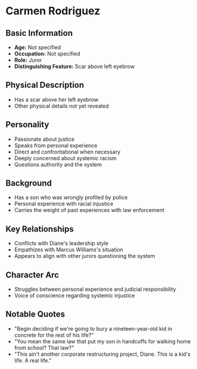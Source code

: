 # Carmen Rodriguez

## Basic Information
- **Age:** Not specified
- **Occupation:** Not specified
- **Role:** Juror
- **Distinguishing Feature:** Scar above left eyebrow

## Physical Description
- Has a scar above her left eyebrow
- Other physical details not yet revealed

## Personality
- Passionate about justice
- Speaks from personal experience
- Direct and confrontational when necessary
- Deeply concerned about systemic racism
- Questions authority and the system

## Background
- Has a son who was wrongly profiled by police
- Personal experience with racial injustice
- Carries the weight of past experiences with law enforcement

## Key Relationships
- Conflicts with Diane's leadership style
- Empathizes with Marcus Williams's situation
- Appears to align with other jurors questioning the system

## Character Arc
- Struggles between personal experience and judicial responsibility
- Voice of conscience regarding systemic injustice

## Notable Quotes
- "Begin deciding if we're going to bury a nineteen-year-old kid in concrete for the rest of his life?"
- "You mean the same law that put my son in handcuffs for walking home from school? That law?"
- "This ain't another corporate restructuring project, Diane. This is a kid's life. A real life." 